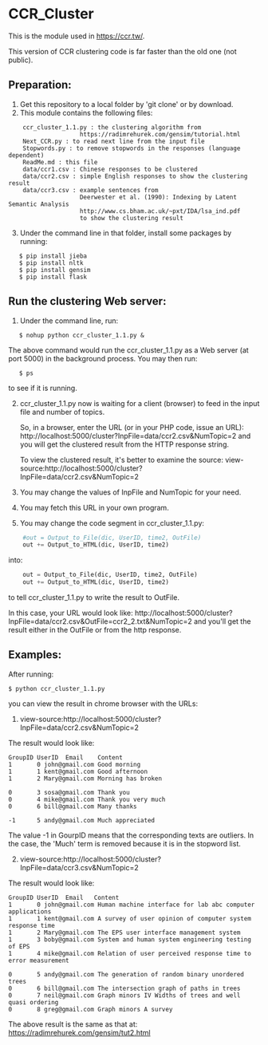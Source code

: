 # CCR_Cluster

This is the module used in https://ccr.tw/.

This version of CCR clustering code is far faster than the old one (not public).

## Preparation:
1. Get this repository to a local folder by 'git clone' or by download.
2. This module contains the following files:
```
    ccr_cluster_1.1.py : the clustering algorithm from 
                    https://radimrehurek.com/gensim/tutorial.html
    Next_CCR.py : to read next line from the input file
    Stopwords.py : to remove stopwords in the responses (language dependent)
    ReadMe.md : this file
    data/ccr1.csv : Chinese responses to be clustered
    data/ccr2.csv : simple English responses to show the clustering result
    data/ccr3.csv : example sentences from 
                    Deerwester et al. (1990): Indexing by Latent Semantic Analysis
                    http://www.cs.bham.ac.uk/~pxt/IDA/lsa_ind.pdf
                    to show the clustering result
```
3. Under the command line in that folder, install some packages by running:
```
   $ pip install jieba
   $ pip install nltk
   $ pip install gensim
   $ pip install flask
```

## Run the clustering Web server:
1. Under the command line, run:
```
   $ nohup python ccr_cluster_1.1.py &
```
The above command would run the ccr_cluster_1.1.py as a Web server 
(at port 5000) in the background process. You may then run:
```
   $ ps
```
to see if it is running.

2. ccr_cluster_1.1.py now is waiting for a client (browser) to 
   feed in the input file and number of topics.

   So, in a browser, enter the URL (or in your PHP code, issue an URL):
   http://localhost:5000/cluster?InpFile=data/ccr2.csv&NumTopic=2
   and you will get the clustered result from the HTTP response string.

   To view the clustered result, it's better to examine the source:
   view-source:http://localhost:5000/cluster?InpFile=data/ccr2.csv&NumTopic=2

3. You may change the values of InpFile and NumTopic for your need.
4. You may fetch this URL in your own program.
5. You may change the code segment in ccr_cluster_1.1.py:
```python
    #out = Output_to_File(dic, UserID, time2, OutFile)
    out += Output_to_HTML(dic, UserID, time2)
```
into:
```python
    out = Output_to_File(dic, UserID, time2, OutFile)
    out += Output_to_HTML(dic, UserID, time2)
```
to tell ccr_cluster_1.1.py to write the result to OutFile.

In this case, your URL would look like:
http://localhost:5000/cluster?InpFile=data/ccr2.csv&OutFile=ccr2_2.txt&NumTopic=2
and you'll get the result either in the OutFile or from the http response.

## Examples:
After running: 
```
$ python ccr_cluster_1.1.py
```
you can view the result in chrome browser with the URLs:

1. view-source:http://localhost:5000/cluster?InpFile=data/ccr2.csv&NumTopic=2 

The result would look like:
```
GroupID	UserID	Email	 Content
1       0 john@gmail.com Good morning
1       1 kent@gmail.com Good afternoon
1       2 Mary@gmail.com Morning has broken

0       3 sosa@gmail.com Thank you
0       4 mike@gmail.com Thank you very much
0       6 bill@gmail.com Many thanks

-1      5 andy@gmail.com Much appreciated
```
The value -1 in GourpID means that the corresponding texts are outliers.
In the case, the 'Much' term is removed because it is in the stopword list.

2. view-source:http://localhost:5000/cluster?InpFile=data/ccr3.csv&NumTopic=2

The result would look like:
```
GroupID	UserID	Email	Content
1       0 john@gmail.com Human machine interface for lab abc computer applications
1       1 kent@gmail.com A survey of user opinion of computer system response time
1       2 Mary@gmail.com The EPS user interface management system
1       3 boby@gmail.com System and human system engineering testing of EPS
1       4 mike@gmail.com Relation of user perceived response time to error measurement

0       5 andy@gmail.com The generation of random binary unordered trees
0       6 bill@gmail.com The intersection graph of paths in trees
0       7 neil@gmail.com Graph minors IV Widths of trees and well quasi ordering
0       8 greg@gmail.com Graph minors A survey
```
The above result is the same as that at: https://radimrehurek.com/gensim/tut2.html